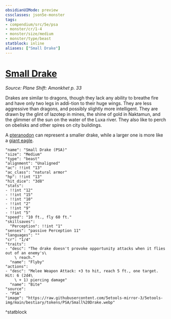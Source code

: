 ```yaml
---
obsidianUIMode: preview
cssclasses: json5e-monster
tags:
- compendium/src/5e/psa
- monster/cr/1-4
- monster/size/medium
- monster/type/beast
statblock: inline
aliases: ["Small Drake"]
---
```

# [Small Drake](Mechanics\bestiary\beast/small-drake-psa.md)
*Source: Plane Shift: Amonkhet p. 33*  

Drakes are similar to dragons, though they lack any ability to breathe fire and have only two legs in addi-tion to their huge wings. They are less aggressive than dragons, and possibly slightly more intelligent. They are drawn by the glint of lazotep in mines, the shine of gold in Naktamun, and the glimmer of the sun on the water of the Luxa river. They also like to perch on obelisks and other spires on city buildings.

A [pteranodon](Mechanics/bestiary/beast/pteranodon.md) can represent a smaller drake, while a larger one is more like a [giant eagle](Mechanics/bestiary/beast/giant-eagle.md).

```statblock
"name": "Small Drake (PSA)"
"size": "Medium"
"type": "beast"
"alignment": "Unaligned"
"ac": !!int "13"
"ac_class": "natural armor"
"hp": !!int "13"
"hit_dice": "3d8"
"stats":
- !!int "12"
- !!int "15"
- !!int "10"
- !!int "2"
- !!int "9"
- !!int "5"
"speed": "10 ft., fly 60 ft."
"skillsaves":
  "Perception": !!int "1"
"senses": "passive Perception 11"
"languages": ""
"cr": "1/4"
"traits":
- "desc": "The drake doesn't provoke opportunity attacks when it flies out of an enemy's\
    \ reach."
  "name": "Flyby"
"actions":
- "desc": "Melee Weapon Attack: +3 to hit, reach 5 ft., one target. Hit: 6 (2d4\
    \ + 1) piercing damage"
  "name": "Bite"
"source":
- "PSA"
"image": "https://raw.githubusercontent.com/5etools-mirror-3/5etools-img/main/bestiary/tokens/PSA/Small%20Drake.webp"
```
^statblock